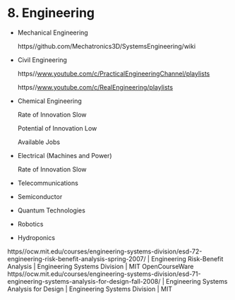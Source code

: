 # 8. Engineering

*   Mechanical Engineering

    https//github.com/Mechatronics3D/SystemsEngineering/wiki
*   Civil Engineering

    https//www.youtube.com/c/PracticalEngineeringChannel/playlists

    https//www.youtube.com/c/RealEngineering/playlists
*   Chemical Engineering

    Rate of Innovation Slow

    Potential of Innovation Low

    Available Jobs
*   Electrical (Machines and Power)

    Rate of Innovation Slow
* Telecommunications
* Semiconductor
* Quantum Technologies
* Robotics
* Hydroponics

https//ocw.mit.edu/courses/engineering-systems-division/esd-72-engineering-risk-benefit-analysis-spring-2007/ | Engineering Risk-Benefit Analysis | Engineering Systems Division | MIT OpenCourseWare https//ocw.mit.edu/courses/engineering-systems-division/esd-71-engineering-systems-analysis-for-design-fall-2008/ | Engineering Systems Analysis for Design | Engineering Systems Division | MIT

